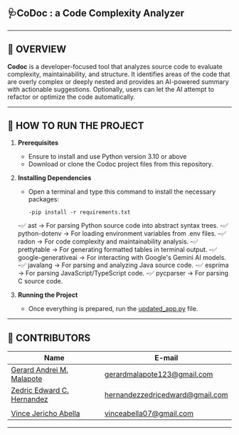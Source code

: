 ## 🩺**CoDoc** : a Code Complexity Analyzer


---

## 📖 **OVERVIEW**

**Codoc** is a developer-focused tool that analyzes source code to evaluate complexity, maintainability, and structure. It identifies areas of the code that are overly complex or deeply nested and provides an AI-powered summary with actionable suggestions. Optionally, users can let the AI attempt to refactor or optimize the code automatically.

---

## 📝 **HOW TO RUN THE PROJECT**
1. **Prerequisites**  
   - Ensure to install and use Python version 3.10 or above
   - Download or clone the Codoc project files from this repository.

2. **Installing Dependencies**  
   - Open a terminal and type this command to install the necessary packages:  
     ```
     -pip install -r requirements.txt

     ```
    -✅ ast → For parsing Python source code into abstract syntax trees.
    -✅ python-dotenv → For loading environment variables from .env files.
    -✅ radon → For code complexity and maintainability analysis.
    -✅ prettytable → For generating formatted tables in terminal output.
    -✅ google-generativeai → For interacting with Google's Gemini AI models.
    -✅ javalang → For parsing and analyzing Java source code.
    -✅ esprima → For parsing JavaScript/TypeScript code.
    -✅ pycparser → For parsing C source code.

3. **Running the Project**  
   - Once everything is prepared, run the <ins>updated_app.py</ins> file.

---

##  <a id = "contrib"> 👷‍ CONTRIBUTORS </a> <br>

| Name | E-mail |
| --- | --- |
| <a href = "https://github.com/Gerard-M">Gerard Andrei M. Malapote</a>| gerardmalapote123@gmail.com |
| <a href = "https://github.com/zedricedwardc">Zedric Edward C. Hernandez</a>| hernandezzedricedward@gmail.com |
| <a href = "https://github.com/"></a>| |
| <a href = "https://github.com/VinceAbella"> Vince Jericho Abella </a>| vinceabella07@gmail.com |  

---
